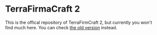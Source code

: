 # TerraFirmaCraft 2
This is the offical repository of TerraFirmCraft 2, but currently you won't
find much here. You can check [the old version][1] instead.

[1]: https://github.com/Deadrik/TFCraft
